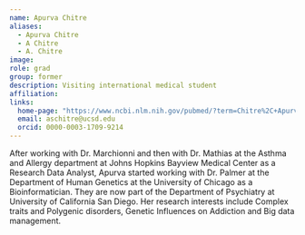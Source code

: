 ```yaml
---
name: Apurva Chitre
aliases:
  - Apurva Chitre
  - A Chitre
  - A. Chitre
image: 
role: grad
group: former
description: Visiting international medical student
affiliation: 
links:
  home-page: "https://www.ncbi.nlm.nih.gov/pubmed/?term=Chitre%2C+Apurva"
  email: aschitre@ucsd.edu
  orcid: 0000-0003-1709-9214
---
```


After working with Dr. Marchionni and then with Dr. Mathias at the Asthma and Allergy department at Johns Hopkins Bayview Medical Center as a Research Data Analyst, Apurva started working with Dr. Palmer at the Department of Human Genetics at the University of Chicago as a Bioinformatician. They are now part of the Department of Psychiatry at University of California San Diego. Her research interests include Complex traits and Polygenic disorders, Genetic Influences on Addiction and Big data management.
 



